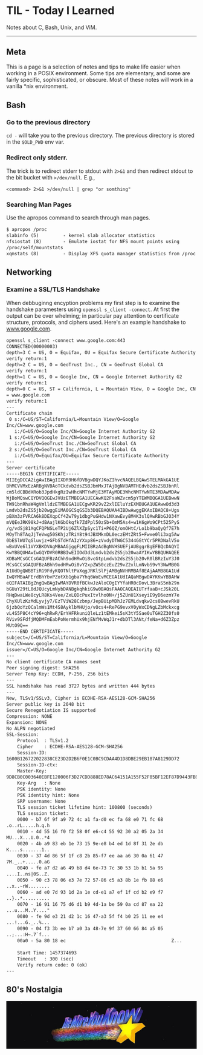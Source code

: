 # TIL - Today I Learned

Notes about C, Bash, Unix, and ViM.

---
## Meta
This is a page is a selection of notes and tips to make life easier when working in a POSIX environment. Some tips are elementary, and some are fairly specific, sophisticated, or obscure. Most of these notes will work in a vanilla *nix environment.

## Bash
### Go to the previous directory
`cd -` will take you to the previous directory. The previous directory is stored in the `$OLD_PWD` env var.

### Redirect only stderr.
The trick is to redirect stderr to stdout with `2>&1` and then redirect stdout to the bit bucket with `>/dev/null`. E.g.,
```
<command> 2>&1 >/dev/null | grep "or somthing" 
```

### Searching Man Pages
Use the apropos command to search through man pages.
```
$ apropos /proc
slabinfo (5)         - kernel slab allocator statistics
nfsiostat (8)        - Emulate iostat for NFS mount points using /proc/self/mountstats
xqmstats (8)         - Display XFS quota manager statistics from /proc
```

## Networking
### Examine a SSL/TLS Handshake
When debbuginng encyption problems my first step is to examine the handshake paramesters using `openssl s_client -connect`.
At first the output can be over whelming; in particular pay attention to certificate structure, protocols, and ciphers used. Here's an example handshake to www.google.com.
```
openssl s_client -connect www.google.com:443
CONNECTED(00000003)
depth=3 C = US, O = Equifax, OU = Equifax Secure Certificate Authority
verify return:1
depth=2 C = US, O = GeoTrust Inc., CN = GeoTrust Global CA
verify return:1
depth=1 C = US, O = Google Inc, CN = Google Internet Authority G2
verify return:1
depth=0 C = US, ST = California, L = Mountain View, O = Google Inc, CN = www.google.com
verify return:1
---
Certificate chain
 0 s:/C=US/ST=California/L=Mountain View/O=Google Inc/CN=www.google.com
   i:/C=US/O=Google Inc/CN=Google Internet Authority G2
 1 s:/C=US/O=Google Inc/CN=Google Internet Authority G2
   i:/C=US/O=GeoTrust Inc./CN=GeoTrust Global CA
 2 s:/C=US/O=GeoTrust Inc./CN=GeoTrust Global CA
   i:/C=US/O=Equifax/OU=Equifax Secure Certificate Authority
---
Server certificate
-----BEGIN CERTIFICATE-----
MIIEgDCCA2igAwIBAgIIXDR9H6fDVBgwDQYJKoZIhvcNAQELBQAwSTELMAkGA1UE
BhMCVVMxEzARBgNVBAoTCkdvb2dsZSBJbmMxJTAjBgNVBAMTHEdvb2dsZSBJbnRl
cm5ldCBBdXRob3JpdHkgRzIwHhcNMTYwMjE3MTAyMDE3WhcNMTYwNTE3MDAwMDAw
WjBoMQswCQYDVQQGEwJVUzETMBEGA1UECAwKQ2FsaWZvcm5pYTEWMBQGA1UEBwwN
TW91bnRhaW4gVmlldzETMBEGA1UECgwKR29vZ2xlIEluYzEXMBUGA1UEAwwOd3d3
Lmdvb2dsZS5jb20wggEiMA0GCSqGSIb3DQEBAQUAA4IBDwAwggEKAoIBAQC8+Ugs
pBXm3zFVRCA6k8DEXqpCf4Zw79y1dbgPuGHdw1NXawEvy8M4K3slQAwRBbGJO34Y
mVQEeJRK98kJ+dBAajlKGbOkqfk7ZdPpl50zSb+OmM5As4+w1K6gWo9CPt525PyS
/g/vdSj81XgCFQPNSLeTP2Uj6ZlXZpSyc1Ti+P6QZ/omOHtC/Lo1b9baQyQf7E7h
MOyTh8TAqJjTeVwg50SKhjzTRiY8t94JBXMknDL0eczEMtZRt5+Fwxe0li3xg5Aw
0bESlWU7qGluvjz+GFbSTdHfAIzYXxp86+zVvdyDTWGC5344GGtYCr5PRDNalV5o
wBxUVe6l1VYXBKDVAgMBAAGjggFLMIIBRzAdBgNVHSUEFjAUBggrBgEFBQcDAQYI
KwYBBQUHAwIwGQYDVR0RBBIwEIIOd3d3Lmdvb2dsZS5jb20waAYIKwYBBQUHAQEE
XDBaMCsGCCsGAQUFBzAChh9odHRwOi8vcGtpLmdvb2dsZS5jb20vR0lBRzIuY3J0
MCsGCCsGAQUFBzABhh9odHRwOi8vY2xpZW50czEuZ29vZ2xlLmNvbS9vY3NwMB0G
A1UdDgQWBBTiRG9FdyKQOTNltPaXqgJRKlSlPjAMBgNVHRMBAf8EAjAAMB8GA1Ud
IwQYMBaAFErdBhYbvPZotXb1gba7Yhq6WoEvMCEGA1UdIAQaMBgwDAYKKwYBBAHW
eQIFATAIBgZngQwBAgIwMAYDVR0fBCkwJzAloCOgIYYfaHR0cDovL3BraS5nb29n
bGUuY29tL0dJQUcyLmNybDANBgkqhkiG9w0BAQsFAAOCAQEAIUTrfaaB+cJSk20L
RHqDwaLWe8cyLR8Ks4Vee/ZxLQDcPuxItvlho0N+/j5ZUnU1XseyiE9yD6ezmY7e
ChyXUlzKzMdLyvjy7/EzTViW28Czbnp/JepBUipMDhJz7EMLdvqkw2cs0BwevRkU
6jzbQoYzOCalmWs1Mt4S8AyklbMHUjo/vOcs4+RePG9evxV0yWxCDNgLZbMckxcg
vL4S5P8C4cY96+qhRwR/ErYHFRkuniQleLz1tEMkei5sK3tY5Sae0uTGH2Z30fs0
RViv9SFdfjMQDMFmEabPoNermhUx9hjENfMvWqJ1r+dbDTl3ANt/feNa+d6Z3Zpz
MUtO9Q==
-----END CERTIFICATE-----
subject=/C=US/ST=California/L=Mountain View/O=Google Inc/CN=www.google.com
issuer=/C=US/O=Google Inc/CN=Google Internet Authority G2
---
No client certificate CA names sent
Peer signing digest: SHA256
Server Temp Key: ECDH, P-256, 256 bits
---
SSL handshake has read 3727 bytes and written 444 bytes
---
New, TLSv1/SSLv3, Cipher is ECDHE-RSA-AES128-GCM-SHA256
Server public key is 2048 bit
Secure Renegotiation IS supported
Compression: NONE
Expansion: NONE
No ALPN negotiated
SSL-Session:
    Protocol  : TLSv1.2
    Cipher    : ECDHE-RSA-AES128-GCM-SHA256
    Session-ID: 1600B126722022838CE23D2D2B6F0E1C0BC9CDAA4D1D8DBE29EB187A8129DD72
    Session-ID-ctx:
    Master-Key: 9D8CB0C003640EBFE120006F3D27CDD888ED78AC64151A155F52F05BF12EF87D9443FB9A16EAB533A38F12D6C0CB52DA
    Key-Arg   : None
    PSK identity: None
    PSK identity hint: None
    SRP username: None
    TLS session ticket lifetime hint: 100800 (seconds)
    TLS session ticket:
    0000 - b7 6f 9f a9 72 4c a1 fa-d0 ec fa 68 e0 71 fc 68   .o..rL.....h.q.h
    0010 - 4d 55 16 f0 f2 58 0f e6-c4 55 92 30 a2 05 2a 34   MU...X...U.0..*4
    0020 - 4b a9 83 eb 1e 73 15 9e-e8 b4 ed 1d 8f 31 2e db   K....s.......1..
    0030 - 37 4d 86 5f 1f c8 2b 85-f7 ee aa a6 30 0a 61 47   7M._..+.....0.aG
    0040 - fe a7 d2 a6 49 b8 d4 6e-73 7c 30 53 1b b1 5a 95   ....I..ns|0S..Z.
    0050 - 90 c3 78 06 e3 7e 72 57-86 c5 a3 8b 1e fb 88 e6   ..x..~rW........
    0060 - ad e0 7d 93 1d 2a 1e cd-e1 a7 ef 1f cd b2 e9 f7   ..}..*..........
    0070 - 16 91 16 75 d6 d1 b9 4d-1a be 59 0a cd 87 ea 22   ...u...M..Y...."
    0080 - fe 9d e3 21 d2 1c 16 47-a3 5f f4 b0 25 11 ee e4   ...!...G._..%...
    0090 - 04 f3 3b ee b7 a0 3a 48-7e 9f 37 60 66 84 a5 05   ..;...:H~.7`f...
    00a0 - 5a 80 18 ec                                       Z...

    Start Time: 1457374693
    Timeout   : 300 (sec)
    Verify return code: 0 (ok)
---
```
  
## 80's Nostalgia 
![80's Nostalgia](https://raw.githubusercontent.com/jparris/til/master/imgs/the_more_you_know.jpg)
